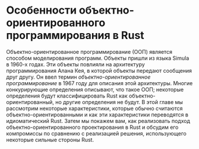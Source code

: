 # Особенности объектно-ориентированного программирования в Rust

Объектно-ориентированное программирование (ООП) является  способом моделирования программ. Объекты пришли из языка Simula в 1960-х годах. Эти объекты повлияли на архитектуру программирования Алана Кея, в которой объекты передают сообщения друг другу. Он ввел термин *объектно-ориентированное программирование* в 1967 году для описания этой архитектуры. Многие конкурирующие определения описывают, что такое ООП; некоторые определения будут классифицировать Rust как объектно-ориентированный, но другие определения не будут. В этой главе мы рассмотрим некоторые характеристики, которые обычно считаются объектно-ориентированными и как эти характеристики переводятся в идиоматический Rust. Затем мы покажем вам, как реализовать подход объектно-ориентированного проектирования в Rust и обсудим его компромиссы по сравнению с реализацией решения, использующего некоторые сильные стороны Rust.
